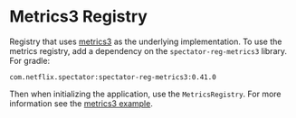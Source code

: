 # Metrics3 Registry

Registry that uses [metrics3](http://metrics.dropwizard.io/3.1.0/) as the
underlying implementation. To use the metrics registry, add a dependency on the
`spectator-reg-metrics3` library. For gradle:

```
com.netflix.spectator:spectator-reg-metrics3:0.41.0
```

Then when initializing the application, use the `MetricsRegistry`. For more
information see the [metrics3 example](https://github.com/brharrington/spectator-examples/tree/master/metrics3).
